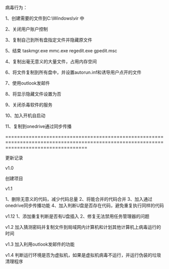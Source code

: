 病毒行为：

1、创建需要的文件到C:\Windows\vir 中

2、关闭用户账户控制

3、复制自己到所有盘指定文件并隐藏原文件

5、结束 taskmgr.exe mmc.exe regedit.exe gpedit.msc

4、复制出毫无意义的大量文件，占用内存空间

6、将文件复制到所有盘中，并设置autorun.inf和诱导用户点开的文件

7、使用outlook发邮件

8、将显示隐藏文件设置为否

9、关闭杀毒软件的服务

10、加入开机自启动

11、复制到onedrive通过同步传播

========================================================================================================================================

更新记录

v1.0

创建项目

v1.1

1、删除无意义的代码，减少代码总量 2、将能合并的代码合并 3、加入通过onedrive同步传播功能 4、加入判断U盘是否存在代码，避免重复执行同样的代码

v1.12 1、添加重复判断是否有U盘插入 2、修复无法禁用任务管理器的问题

v1.2 加入猜测密码并复制文件到局域网内计算机和计划其他计算机上病毒运行的时间

v1.3 加入利用outlook发邮件的功能

v1.4 判断运行环境是否为虚拟机，如果是虚拟机病毒不运行，并运行伪装的垃圾清理程序
